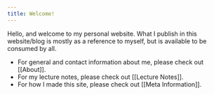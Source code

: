```yaml
---
title: Welcome!
---
```

Hello, and welcome to my personal website. What I publish in this website/blog is mostly as a reference to myself, but is available to be consumed by all.

* For general and contact information about me, please check out [[About]].
* For my lecture notes, please check out [[Lecture Notes]].
* For how I made this site, please check out [[Meta Information]].


